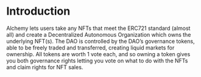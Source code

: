 # Introduction

Alchemy lets users take any NFTs that meet the ERC721 standard \(almost all\) and create a Decentralized Autonomous Organization which owns the underlying NFT\(s\). The DAO is controlled by the DAO’s governance tokens, able to be freely traded and transferred, creating liquid markets for ownership. All tokens are worth 1 vote each, and so owning a token gives you both governance rights letting you vote on what to do with the NFTs and claim rights for NFT sales.

